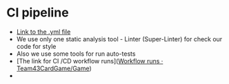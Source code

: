 # CI pipeline
- [Link to the .yml file]()
- We use only one static analysis tool - Linter (Super-Linter) for check our code for style
- Also we use some tools for run auto-tests
- [The link for CI /CD workflow runs]([Workflow runs · Team43CardGame/Game](https://github.com/Team43CardGame/Game/actions))
- 